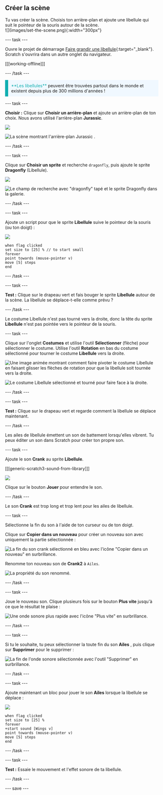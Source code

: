 ## Créer la scène

<div style="display: flex; flex-wrap: wrap">
<div style="flex-basis: 200px; flex-grow: 1; margin-right: 15px;">
Tu vas créer la scène. Choisis ton arrière-plan et ajoute une libellule qui suit le pointeur de la souris autour de la scène.
</div>
<div>
![](images/set-the-scene.png){:width="300px"}
</div>
</div>

--- task ---

Ouvre le projet de démarrage [Faire grandir une libellule](https://scratch.mit.edu/projects/535695413/editor){:target="_blank"}. Scratch s'ouvrira dans un autre onglet du navigateur.

[[[working-offline]]]

--- /task ---

<p style="border-left: solid; border-width:10px; border-color: #0faeb0; background-color: aliceblue; padding: 10px;">
<span style="color: #0faeb0">**Les libellules**</span> peuvent être trouvées partout dans le monde et existent depuis plus de 300 millions d'années !</p>

--- task ---

**Choisir :** Clique sur **Choisir un arrière-plan** et ajoute un arrière-plan de ton choix. Nous avons utilisé l'arrière-plan **Jurassic**.

![](images/choose-backdrop-icon.png)

![La scène montrant l'arrière-plan Jurassic .](images/Jurassic-backdrop.png)

--- /task ---

--- task ---

Clique sur **Choisir un sprite** et recherche `dragonfly`, puis ajoute le sprite **Dragonfly** (Libellule).

![](images/choose-sprite-icon.png)

![Le champ de recherche avec "dragonfly" tapé et le sprite Dragonfly dans la galerie.](images/dragonfly-search.png)

--- /task ---

--- task ---

Ajoute un script pour que le sprite **Libellule** suive le pointeur de la souris (ou ton doigt) :

![](images/dragonfly-icon.png)

```blocks3
when flag clicked
set size to [25] % // to start small
forever
point towards (mouse-pointer v)
move [5] steps
end
```
--- /task ---

--- task ---

**Test :** Clique sur le drapeau vert et fais bouger le sprite **Libellule** autour de la scène. La libellule se déplace-t-elle comme prévu ?

--- /task ---

Le costume Libellule n'est pas tourné vers la droite, donc la tête du sprite **Libellule** n'est pas pointée vers le pointeur de la souris.

--- task ---

Clique sur l'onglet **Costumes** et utilise l'outil **Sélectionner** (flèche) pour sélectionner le costume. Utilise l'outil **Rotation** en bas du costume sélectionné pour tourner le costume **Libellule** vers la droite.

![Une image animée montrant comment faire pivoter le costume Libellule en faisant glisser les flèches de rotation pour que la libellule soit tournée vers la droite.](images/rotated-costume.gif)

![Le costume Libellule sélectionné et tourné pour faire face à la droite.](images/rotated-costume.png)

--- /task ---

--- task ---

**Test :** Clique sur le drapeau vert et regarde comment la libellule se déplace maintenant.

--- /task ---

Les ailes de libellule émettent un son de battement lorsqu'elles vibrent. Tu peux éditer un son dans Scratch pour créer ton propre son.

--- task ---

Ajoute le son **Crank** au sprite **Libellule**.

[[[generic-scratch3-sound-from-library]]]

![](images/crank-sound-editor.png)

Clique sur le bouton **Jouer** pour entendre le son.

--- /task ---

Le son **Crank** est trop long et trop lent pour les ailes de libellule.

--- task ---

Sélectionne la fin du son à l'aide de ton curseur ou de ton doigt.

Clique sur **Copier dans un nouveau** pour créer un nouveau son avec uniquement la partie sélectionnée :

![La fin du son crank sélectionné en bleu avec l'icône "Copier dans un nouveau" en surbrillance.](images/crank-copy-end.png)

Renomme ton nouveau son de **Crank2** à `Ailes`.

![La propriété du son renommé.](images/crank-wings-sound.png)

--- /task ---

--- task ---

Joue le nouveau son. Clique plusieurs fois sur le bouton **Plus vite** jusqu'à ce que le résultat te plaise :

![Une onde sonore plus rapide avec l'icône "Plus vite" en surbrillance.](images/wings-faster.png)

--- /task ---

--- task ---

Si tu le souhaite, tu peux sélectionner la toute fin du son **Ailes** , puis clique sur **Supprimer** pour le supprimer :

![La fin de l'onde sonore sélectionnée avec l'outil "Supprimer" en surbrillance.](images/wings-shorter.png)

--- /task ---

--- task ---

Ajoute maintenant un bloc pour jouer le son **Ailes** lorsque la libellule se déplace :

![](images/dragonfly-icon.png)

```blocks3
when flag clicked
set size to [25] %
forever
+start sound [Wings v]
point towards (mouse-pointer v)
move [5] steps
end
```
--- /task ---

--- task ---

**Test :** Essaie le mouvement et l'effet sonore de ta libellule.

--- /task ---

--- save ---
